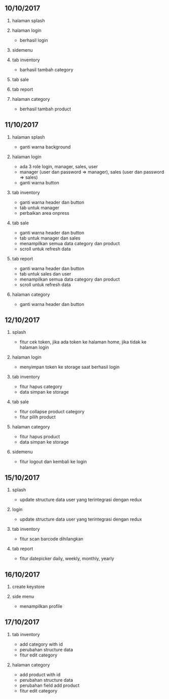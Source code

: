 ## 10/10/2017

1. halaman splash

2. halaman login
	* berhasil login

3. sidemenu

4. tab inventory
	* barhasil tambah category

5. tab sale

6. tab report

7. halaman category
	* berhasil tambah product


## 11/10/2017

1. halaman splash
	* ganti warna background

2. halaman login
	* ada 3 role login, manager, sales, user
	* manager (user dan password => manager), sales (user dan password => sales)
	* ganti warna button

3. tab inventory
	* ganti warna header dan button
	* tab untuk manager
	* perbaikan area onpress

4. tab sale
	* ganti warna header dan button
	* tab untuk manager dan sales
	* menampilkan semua data category dan product
	* scroll untuk refresh data

5. tab report
	* ganti warna header dan button
	* tab untuk sales dan user
	* menampilkan semua data category dan product
	* scroll untuk refresh data

6. halaman category
	* ganti warna header dan button


## 12/10/2017

1. splash
	* fitur cek token, jika ada token ke halaman home, jika tidak ke halaman login

2. halaman login
	* menyimpan token ke storage saat berhasil login

3. tab inventory
	* fitur hapus category
	* data simpan ke storage

4. tab sale
	* fitur collapse product category
	* fitur pilih product

5. halaman category
	* fitur hapus product
	* data simpan ke storage

6. sidemenu
	* fitur logout dan kembali ke login


## 15/10/2017

1. splash
	* update structure data user yang terintegrasi dengan redux

2. login
	* update structure data user yang terintegrasi dengan redux

3. tab inventory
	* fitur scan barcode dihilangkan

4. tab report
	* fitur datepicker daily, weekly, monthly, yearly


## 16/10/2017

1. create keystore

2. side menu
	* menampilkan profile


## 17/10/2017

1. tab inventory
	* add category with id
	* perubahan structure data
	* fitur edit category

2. halaman category
	* add product with id
	* perubahan structure data
	* perubahan field add product
	* fitur edit category